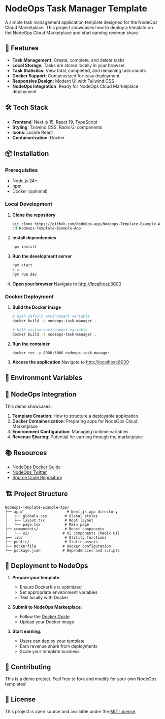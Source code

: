 # NodeOps Task Manager Template

A simple task management application template designed for the NodeOps Cloud Marketplace. This project showcases how to deploy a template on the NodeOps Cloud Marketplace and start earning revenue share.

## 🚀 Features

- **Task Management**: Create, complete, and delete tasks
- **Local Storage**: Tasks are stored locally in your browser
- **Task Statistics**: View total, completed, and remaining task counts
- **Docker Support**: Containerized for easy deployment
- **Responsive Design**: Modern UI with Tailwind CSS
- **NodeOps Integration**: Ready for NodeOps Cloud Marketplace deployment

## 🛠️ Tech Stack

- **Frontend**: Next.js 15, React 19, TypeScript
- **Styling**: Tailwind CSS, Radix UI components
- **Icons**: Lucide React
- **Containerization**: Docker

## 📦 Installation

### Prerequisites
- Node.js 24+
- npm
- Docker (optional)

### Local Development

1. **Clone the repository**
   ```bash
   git clone https://github.com/NodeOps-app/Nodeops-Template-Example-App.git
   cd Nodeops-Template-Example-App
   ```

2. **Install dependencies**
   ```bash
   npm install
   ```

3. **Run the development server**
   ```bash
   npm start
   # or
   npm run dev
   ```

4. **Open your browser**
   Navigate to [http://localhost:3000](http://localhost:3000)

### Docker Deployment

1. **Build the Docker image**
   ```bash
   # With default environment variable
   docker build -t nodeops-task-manager .
   
   # With custom environment variable
   docker build -t nodeops-task-manager .
   ```

2. **Run the container**
   ```bash
   docker run -p 8000:3000 nodeops-task-manager
   ```

3. **Access the application**
   Navigate to [http://localhost:8000](http://localhost:8000)

## 🔧 Environment Variables



## 🎯 NodeOps Integration

This demo showcases:

1. **Template Creation**: How to structure a deployable application
2. **Docker Containerization**: Preparing apps for NodeOps Cloud Marketplace
3. **Environment Configuration**: Managing runtime variables
4. **Revenue Sharing**: Potential for earning through the marketplace

## 📚 Resources

- [NodeOps Docker Guide](https://docs.nodeops.network/Guides/Marketplace/Configure-Compute/public-docker)
- [NodeOps Twitter](https://x.com/BuildOnNodeOps)
- [Source Code Repository](https://github.com/NodeOps-app/Nodeops-Template-Example-App)

## 🏗️ Project Structure

```
Nodeops-Template-Example-App/
├── app/                    # Next.js app directory
│   ├── globals.css        # Global styles
│   ├── layout.tsx         # Root layout
│   └── page.tsx           # Main page
├── components/            # React components
│   └── ui/               # UI components (Radix UI)
├── lib/                   # Utility functions
├── public/                # Static assets
├── Dockerfile            # Docker configuration
└── package.json          # Dependencies and scripts
```

## 🚀 Deployment to NodeOps

1. **Prepare your template**:
   - Ensure Dockerfile is optimized
   - Set appropriate environment variables
   - Test locally with Docker

2. **Submit to NodeOps Marketplace**:
   - Follow the [Docker Guide](https://docs.nodeops.network/Guides/Marketplace/Configure-Compute/public-docker)
   - Upload your Docker image

3. **Start earning**:
   - Users can deploy your template
   - Earn revenue share from deployments
   - Scale your template business

## 🤝 Contributing

This is a demo project. Feel free to fork and modify for your own NodeOps templates!

## 📄 License

This project is open source and available under the [MIT License](LICENSE).